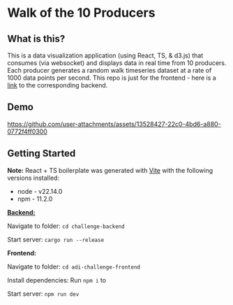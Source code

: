 # Walk of the 10 Producers
## What is this?
This is a data visualization application (using React, TS, & d3.js) that consumes (via websocket) and displays data in real time from 10 producers. Each producer generates a random walk timeseries dataset at a rate of 1000 data points per second. This repo is just for the frontend - here is a [link](https://github.com/6xzo/challenge-backend) to the corresponding backend.

## Demo
https://github.com/user-attachments/assets/13528427-22c0-4bd6-a880-0772f4ff0300


## Getting Started
**Note:** React + TS boilerplate was generated with [Vite](https://vite.dev/) with the following versions installed:
* node - v22.14.0
* npm - 11.2.0


**[Backend:](https://github.com/6xzo/challenge-backend)**

Navigate to folder: `cd challenge-backend`

Start server: `cargo run --release`

**Frontend:**

Navigate to folder: `cd adi-challenge-frontend`

Install dependencies: Run `npm i` to 

Start server: `npm run dev`
